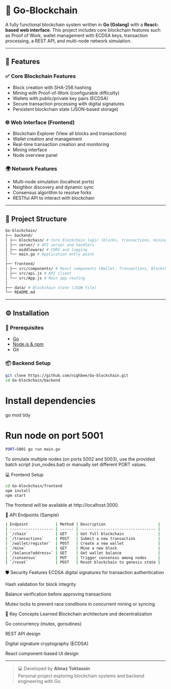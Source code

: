 # 🧱 Go-Blockchain

A fully functional blockchain system written in **Go (Golang)** with a **React-based web interface**. This project includes core blockchain features such as Proof of Work, wallet management with ECDSA keys, transaction processing, a REST API, and multi-node network simulation.

---

## 🚀 Features

### ✅ Core Blockchain Features
- Block creation with SHA-256 hashing
- Mining with Proof-of-Work (configurable difficulty)
- Wallets with public/private key pairs (ECDSA)
- Secure transaction processing with digital signatures
- Persistent blockchain state (JSON-based storage)

### 🌐 Web Interface (Frontend)
- Blockchain Explorer (View all blocks and transactions)
- Wallet creation and management
- Real-time transaction creation and monitoring
- Mining interface
- Node overview panel

### 🌍 Network Features
- Multi-node simulation (localhost ports)
- Neighbor discovery and dynamic sync
- Consensus algorithm to resolve forks
- RESTful API to interact with blockchain

---

## 📂 Project Structure
```bash
Go-blockchain/
├── backend/
│ ├── blockchain/ # Core blockchain logic (blocks, transactions, mining, wallets)
│ ├── server/ # API server and handlers
│ ├── middleware/ # CORS and logging
│ └── main.go # Application entry point
│
├── frontend/
│ ├── src/components/ # React components (Wallet, Transactions, Blockchain, Mining)
│ ├── src/api.js # API client
│ └── src/App.js # Main app routing
│
├── data/ # Blockchain state (JSON file)
└── README.md
```

---

## ⚙️ Installation

### 🔧 Prerequisites
- [Go](https://go.dev/doc/install)
- [Node.js & npm](https://nodejs.org/)
- Git

### 📦 Backend Setup

```bash
git clone https://github.com/nighbee/Go-blockchain.git
cd Go-blockchain/backend
```
# Install dependencies
go mod tidy

# Run node on port 5001
```bash
PORT=5001 go run main.go
```
To simulate multiple nodes (on ports 5002 and 5003), use the provided batch script (run_nodes.bat) or manually set different PORT values.

💻 Frontend Setup
```bash
cd Go-blockchain/frontend
npm install
npm start
```
The frontend will be available at http://localhost:3000.

🧪 API Endpoints (Sample)
```bash
| Endpoint            | Method | Description                       |
| ------------------- | ------ | --------------------------------- |
| `/chain`            | GET    | Get full blockchain               |
| `/transactions`     | POST   | Submit a new transaction          |
| `/wallet/register`  | POST   | Create a new wallet               |
| `/mine`             | GET    | Mine a new block                  |
| `/balance?address=` | GET    | Get wallet balance                |
| `/consensus`        | PUT    | Trigger consensus among nodes     |
| `/reset`            | POST   | Reset blockchain to genesis state |

```
🛡️ Security Features
ECDSA digital signatures for transaction authentication

Hash validation for block integrity

Balance verification before approving transactions

Mutex locks to prevent race conditions in concurrent mining or syncing

🧠 Key Concepts Learned
Blockchain architecture and decentralization

Go concurrency (mutex, goroutines)

REST API design

Digital signature cryptography (ECDSA)

React component-based UI design

---

> 💻 Developed by **Almaz Toktassin**  
> Personal project exploring blockchain systems and backend engineering with Go.


